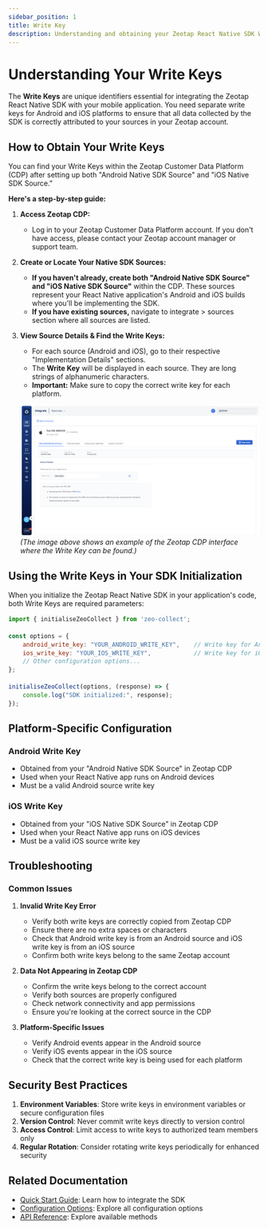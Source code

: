 ```yaml
---
sidebar_position: 1
title: Write Key
description: Understanding and obtaining your Zeotap React Native SDK Write Keys for both Android and iOS platforms.
---
```


# Understanding Your Write Keys

The **Write Keys** are unique identifiers essential for integrating the Zeotap React Native SDK with your mobile application. You need separate write keys for Android and iOS platforms to ensure that all data collected by the SDK is correctly attributed to your sources in your Zeotap account.

## How to Obtain Your Write Keys

You can find your Write Keys within the Zeotap Customer Data Platform (CDP) after setting up both "Android Native SDK Source" and "iOS Native SDK Source."

**Here's a step-by-step guide:**

1.  **Access Zeotap CDP:**
    *   Log in to your Zeotap Customer Data Platform account. If you don't have access, please contact your Zeotap account manager or support team.

2.  **Create or Locate Your Native SDK Sources:**
    *   **If you haven't already, create both "Android Native SDK Source" and "iOS Native SDK Source"** within the CDP. These sources represent your React Native application's Android and iOS builds where you'll be implementing the SDK.
    *   **If you have existing sources,** navigate to integrate > sources section where all sources are listed.

3.  **View Source Details & Find the Write Keys:**
    *   For each source (Android and iOS), go to their respective "Implementation Details" sections.
    *   The **Write Key** will be displayed in each source. They are long strings of alphanumeric characters.
    *   **Important:** Make sure to copy the correct write key for each platform.

    ![Example of where to find the Write Key in the Zeotap CDP](../../../static/img/iOS/ios-writekey.png)
    *(The image above shows an example of the Zeotap CDP interface where the Write Key can be found.)*

## Using the Write Keys in Your SDK Initialization

When you initialize the Zeotap React Native SDK in your application's code, both Write Keys are required parameters:

```javascript
import { initialiseZeoCollect } from 'zeo-collect';

const options = {
    android_write_key: "YOUR_ANDROID_WRITE_KEY",    // Write key for Android source
    ios_write_key: "YOUR_IOS_WRITE_KEY",            // Write key for iOS source
    // Other configuration options...
};

initialiseZeoCollect(options, (response) => {
    console.log("SDK initialized:", response);
});
```

## Platform-Specific Configuration

### Android Write Key
- Obtained from your "Android Native SDK Source" in Zeotap CDP
- Used when your React Native app runs on Android devices
- Must be a valid Android source write key

### iOS Write Key  
- Obtained from your "iOS Native SDK Source" in Zeotap CDP
- Used when your React Native app runs on iOS devices
- Must be a valid iOS source write key

## Troubleshooting

### Common Issues

1. **Invalid Write Key Error**
   - Verify both write keys are correctly copied from Zeotap CDP
   - Ensure there are no extra spaces or characters
   - Check that Android write key is from an Android source and iOS write key is from an iOS source
   - Confirm both write keys belong to the same Zeotap account

2. **Data Not Appearing in Zeotap CDP**
   - Confirm the write keys belong to the correct account
   - Verify both sources are properly configured
   - Check network connectivity and app permissions
   - Ensure you're looking at the correct source in the CDP

3. **Platform-Specific Issues**
   - Verify Android events appear in the Android source
   - Verify iOS events appear in the iOS source
   - Check that the correct write key is being used for each platform

## Security Best Practices

1. **Environment Variables**: Store write keys in environment variables or secure configuration files
2. **Version Control**: Never commit write keys directly to version control
3. **Access Control**: Limit access to write keys to authorized team members only
4. **Regular Rotation**: Consider rotating write keys periodically for enhanced security

## Related Documentation

- [Quick Start Guide](../quickStart): Learn how to integrate the SDK
- [Configuration Options](./configurations): Explore all configuration options
- [API Reference](../APIReference/setUserIdentities): Explore available methods
